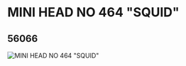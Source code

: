 # MINI HEAD NO 464 "SQUID"
## 56066
![MINI HEAD NO 464 "SQUID"](https://lc-www-live-s.legocdn.com/media/bricks/5/2/4293288.jpg)